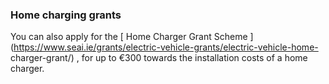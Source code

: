 ###  Home charging grants

You can also apply for the [ Home Charger Grant Scheme
](https://www.seai.ie/grants/electric-vehicle-grants/electric-vehicle-home-
charger-grant/) , for up to €300 towards the installation costs of a home
charger.
